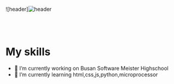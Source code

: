 

<!--
)





-->
![header]![header](https://capsule-render.vercel.app/api?type=&color=dff9fb&height=300&section=header&text=%20ㅎ&fontSize=50)
<br><br><br><br>
<h1>My skills</h1>
<!-- [![JS](https://img.shields.io/badge/JavaScript-F7DF1E?style=flat-square&logo=JavaScript&logoColor=black)](github.com/Joowon0220/TODO-List) -->


- 🔭 I’m currently working on Busan Software Meister Highschool
- 🌱 I’m currently learning  html,css,js,python,microprocessor
